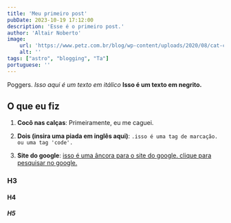 ```yaml
---
title: 'Meu primeiro post'
pubDate: 2023-10-19 17:12:00
description: 'Esse é o primeiro post.'
author: 'Altair Noberto'
image:
    url: 'https://www.petz.com.br/blog/wp-content/uploads/2020/08/cat-cafe-pet.jpg'
    alt: ''
tags: ["astro", "blogging", "Ta"]
portuguese: ''
---
```


Poggers. _Isso aqui é um texto em itálico_ **Isso é um texto em negrito.**

## O que eu fiz

1. **Cocô nas calças**: Primeiramente, eu me caguei.

2. **Dois (insira uma piada em inglês aqui)**: `.isso é uma tag de marcação.` `ou uma tag 'code'.`

3. **Site do google**: <a href="https://www.youtube.com/watch?v=dQw4w9WgXcQ" target="_blank">isso é uma âncora para o site do google. clique para pesquisar no google.</a>

### H3
#### H4
##### H5